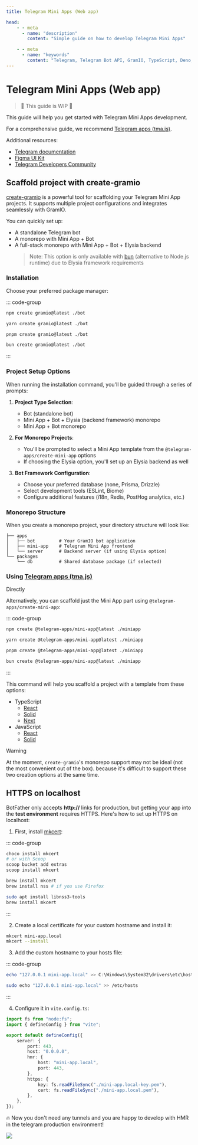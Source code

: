 ```yaml
---
title: Telegram Mini Apps (Web app)

head:
    - - meta
      - name: "description"
        content: "Simple guide on how to develop Telegram Mini Apps"

    - - meta
      - name: "keywords"
        content: "Telegram, Telegram Bot API, GramIO, TypeScript, Deno, Bun, Node.JS, Nodejs, api, twa, web app, mini app, mkcert"
---
```


# Telegram Mini Apps (Web app)

> 🚧 This guide is WIP 🚧

This guide will help you get started with Telegram Mini Apps development.

For a comprehensive guide, we recommend [Telegram apps (tma.js)](https://docs.telegram-mini-apps.com/).

Additional resources:
- [Telegram documentation](https://core.telegram.org/bots/webapps)
- [Figma UI Kit](https://www.figma.com/file/AwAi6qE11mQllHa1sOROYp/Telegram-Mini-Apps-Library?type=design&node-id=26%3A1081&mode=design&t=Sck9CgzgyKz3iIFt-1)
- [Telegram Developers Community](https://t.me/devs)

## Scaffold project with create-gramio

[create-gramio](https://github.com/gramiojs/create-gramio) is a powerful tool for scaffolding your Telegram Mini App projects. It supports multiple project configurations and integrates seamlessly with GramIO.

You can quickly set up:
- A standalone Telegram bot
- A monorepo with Mini App + Bot
- A full-stack monorepo with Mini App + Bot + Elysia backend
  > Note: This option is only available with [bun](https://bun.sh/) (alternative to Node.js runtime) due to Elysia framework requirements

### Installation

Choose your preferred package manager:

::: code-group

```bash [npm]
npm create gramio@latest ./bot
```

```bash [yarn]
yarn create gramio@latest ./bot
```

```bash [pnpm]
pnpm create gramio@latest ./bot
```

```bash [bun]
bun create gramio@latest ./bot
```

:::

### Project Setup Options

When running the installation command, you'll be guided through a series of prompts:

1. **Project Type Selection**:
   - Bot (standalone bot)
   - Mini App + Bot + Elysia (backend framework) monorepo
   - Mini App + Bot monorepo

2. **For Monorepo Projects**:
   - You'll be prompted to select a Mini App template from the `@telegram-apps/create-mini-app` options
   - If choosing the Elysia option, you'll set up an Elysia backend as well

3. **Bot Framework Configuration**:
   - Choose your preferred database (none, Prisma, Drizzle)
   - Select development tools (ESLint, Biome)
   - Configure additional features (i18n, Redis, PostHog analytics, etc.)

### Monorepo Structure

When you create a monorepo project, your directory structure will look like:

```tree
├── apps
│   ├── bot         # Your GramIO bot application
│   ├── mini-app    # Telegram Mini App frontend
│   └── server      # Backend server (if using Elysia option)
└── packages
    └── db          # Shared database package (if selected)
```


### Using [Telegram apps (tma.js)](https://docs.telegram-mini-apps.com/)
 Directly

Alternatively, you can scaffold just the Mini App part using `@telegram-apps/create-mini-app`:

::: code-group

```bash [npm]
npm create @telegram-apps/mini-app@latest ./miniapp
```

```bash [yarn]
yarn create @telegram-apps/mini-app@latest ./miniapp
```

```bash [pnpm]
pnpm create @telegram-apps/mini-app@latest ./miniapp
```

```bash [bun]
bun create @telegram-apps/mini-app@latest ./miniapp
```

:::

This command will help you scaffold a project with a template from these options:

-   TypeScript
    -   [React](https://github.com/Telegram-Mini-Apps/reactjs-template)
    -   [Solid](https://github.com/Telegram-Mini-Apps/solidjs-template)
    -   [Next](https://github.com/Telegram-Mini-Apps/nextjs-template)
-   JavaScript
    -   [React](https://github.com/Telegram-Mini-Apps/reactjs-js-template)
    -   [Solid](https://github.com/Telegram-Mini-Apps/solidjs-js-template)

> [!WARNING]
> At the moment, `create-gramio`'s monorepo support may not be ideal (not the most convenient out of the box). 
because it's difficult to support these two creation options at the same time.

## HTTPS on localhost

BotFather only accepts **http://** links for production, but getting your app into the **test environment** requires HTTPS. Here's how to set up HTTPS on localhost:

1. First, install [mkcert](https://github.com/FiloSottile/mkcert):

::: code-group

```bash [Windows]
choco install mkcert
# or with Scoop
scoop bucket add extras
scoop install mkcert
```

```bash [macOS]
brew install mkcert
brew install nss # if you use Firefox
```

```bash [Linux]
sudo apt install libnss3-tools
brew install mkcert
```

:::

2. Create a local certificate for your custom hostname and install it:

```bash
mkcert mini-app.local
mkcert --install
```

3. Add the custom hostname to your hosts file:

::: code-group

```powershell [Windows (Open terminal as an administrator)]
echo "127.0.0.1 mini-app.local" >> C:\Windows\System32\drivers\etc\hosts
```

```bash [macOS | Linux]
sudo echo "127.0.0.1 mini-app.local" >> /etc/hosts
```

:::

4. Configure it in `vite.config.ts`:

```ts
import fs from "node:fs";
import { defineConfig } from "vite";

export default defineConfig({
    server: {
        port: 443,
        host: "0.0.0.0",
        hmr: {
            host: "mini-app.local",
            port: 443,
        },
        https: {
            key: fs.readFileSync("./mini-app.local-key.pem"),
            cert: fs.readFileSync("./mini-app.local.pem"),
        },
    },
});
```

🔥 Now you don't need any tunnels and you are happy to develop with HMR in the telegram production environment!

![](/tma-https-on-localhost.png)
